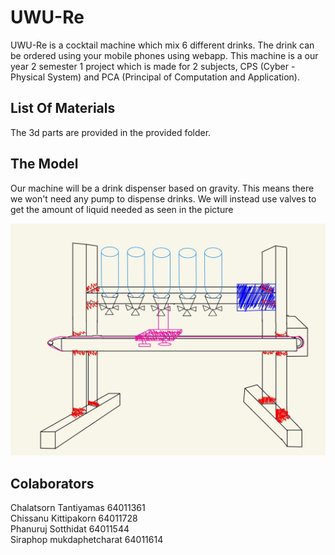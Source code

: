 # UWU-Re  
UWU-Re is a cocktail machine which mix 6 different drinks. The drink can be ordered using your mobile phones using webapp. This machine is a our year 2 semester 1 project which is made for 2 subjects, CPS (Cyber - Physical System) and PCA (Principal of Computation and Application).
## List Of Materials
The 3d parts are provided in the provided folder.
## The Model
Our machine will be a drink dispenser based on gravity. This means there we won't need any pump to dispense drinks. We will instead use valves to get the amount of liquid needed as seen in the picture

![alt text](https://github.com/Chissanu/UWU-Re/blob/main/pictures/machine_sketch.jpg)

## Colaborators    
Chalatsorn Tantiyamas 64011361  
Chissanu Kittipakorn 64011728  
Phanuruj Sotthidat 64011544  
Siraphop mukdaphetcharat 64011614  
